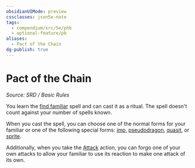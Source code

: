 ```yaml
---
obsidianUIMode: preview
cssclasses: json5e-note
tags:
  - compendium/src/5e/phb
  - optional-feature/pb
aliases:
  - Pact of the Chain
dg-publish: true
---
```

# Pact of the Chain
*Source: SRD / Basic Rules* 

You learn the [find familiar](compendium/spells/find-familiar.md) spell and can cast it as a ritual. The spell doesn't count against your number of spells known.

When you cast the spell, you can choose one of the normal forms for your familiar or one of the following special forms: [imp](compendium/bestiary/fiend/imp.md), [pseudodragon](compendium/bestiary/dragon/pseudodragon.md), [quasit](compendium/bestiary/fiend/quasit.md), or [sprite](compendium/bestiary/fey/sprite.md).

Additionally, when you take the [Attack](actions.md#Attack) action, you can forgo one of your own attacks to allow your familiar to use its reaction to make one attack of its own.